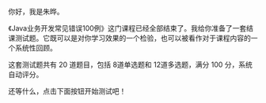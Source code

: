 <p>你好，我是朱晔。</p><p>《Java业务开发常见错误100例》这门课程已经全部结束了。我给你准备了一套结课测试题。它既可以是对你学习效果的一个检验，也可以被看作对于课程内容的一个系统性回顾。</p><p>这套测试题共有 20 道题目，包括 8道单选题和 12道多选题，满分 100 分，系统自动评分。</p><p>还等什么，点击下面按钮开始测试吧！</p><p><a href="http://time.geekbang.org/quiz/intro?act_id=162&amp;exam_id=368"><img src="https://static001.geekbang.org/resource/image/28/a4/28d1be62669b4f3cc01c36466bf811a4.png" alt=""></a></p><!-- [[[read_end]]] -->
